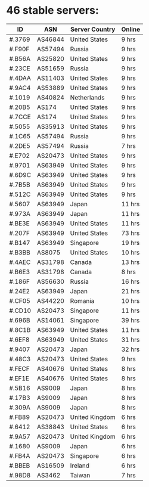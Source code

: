 # 46 stable servers:

| ID | ASN | Server Country | Online |
| ------ | ------ | ------ | ------ |
| #.3769 | AS46844 | United States | 9 hrs |
| #.F90F | AS57494 | Russia | 9 hrs |
| #.B56A | AS25820 | United States | 9 hrs |
| #.23CE | AS51659 | Russia | 9 hrs |
| #.4DAA | AS11403 | United States | 9 hrs |
| #.9AC4 | AS53889 | United States | 9 hrs |
| #.1019 | AS40824 | Netherlands | 9 hrs |
| #.20B5 | AS174 | United States | 9 hrs |
| #.7CCE | AS174 | United States | 9 hrs |
| #.5055 | AS35913 | United States | 9 hrs |
| #.1C65 | AS57494 | Russia | 9 hrs |
| #.2DE5 | AS57494 | Russia | 7 hrs |
| #.E702 | AS20473 | United States | 9 hrs |
| #.9701 | AS63949 | United States | 9 hrs |
| #.6D9C | AS63949 | United States | 9 hrs |
| #.7B5B | AS63949 | United States | 9 hrs |
| #.512C | AS63949 | United States | 9 hrs |
| #.5607 | AS63949 | Japan | 11 hrs |
| #.973A | AS63949 | Japan | 11 hrs |
| #.BE3E | AS63949 | United States | 11 hrs |
| #.207F | AS63949 | United States | 73 hrs |
| #.B147 | AS63949 | Singapore | 19 hrs |
| #.B3BB | AS8075 | United States | 10 hrs |
| #.4AEC | AS31798 | Canada | 13 hrs |
| #.B6E3 | AS31798 | Canada | 8 hrs |
| #.186F | AS56630 | Russia | 16 hrs |
| #.24E2 | AS63949 | Japan | 21 hrs |
| #.CF05 | AS44220 | Romania | 10 hrs |
| #.CD10 | AS20473 | Singapore | 11 hrs |
| #.696B | AS14061 | Singapore | 39 hrs |
| #.8C1B | AS63949 | United States | 11 hrs |
| #.6EF8 | AS63949 | United States | 31 hrs |
| #.9407 | AS20473 | Japan | 32 hrs |
| #.48C3 | AS20473 | United States | 9 hrs |
| #.FECF | AS40676 | United States | 8 hrs |
| #.EF1E | AS40676 | United States | 8 hrs |
| #.5B16 | AS9009 | Japan | 8 hrs |
| #.17B3 | AS9009 | Japan | 8 hrs |
| #.309A | AS9009 | Japan | 8 hrs |
| #.FB89 | AS20473 | United Kingdom | 6 hrs |
| #.6412 | AS38843 | United States | 6 hrs |
| #.9A57 | AS20473 | United Kingdom | 6 hrs |
| #.1680 | AS9009 | Japan | 6 hrs |
| #.FB4A | AS20473 | Singapore | 6 hrs |
| #.BBEB | AS16509 | Ireland | 6 hrs |
| #.98D8 | AS3462 | Taiwan | 7 hrs |


